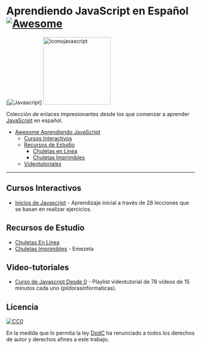 # Aprendiendo JavaScript en Español   [![Awesome](https://cdn.rawgit.com/sindresorhus/awesome/d7305f38d29fed78fa85652e3a63e154dd8e8829/media/badge.svg)](https://github.com/sindresorhus/awesome)
[![Javascript](https://upload.wikimedia.org/wikipedia/commons/thumb/9/99/Unofficial_JavaScript_logo_2.svg/512px-Unofficial_JavaScript_logo_2.svg.png)]
<img src="https://upload.wikimedia.org/wikipedia/commons/thumb/9/99/Unofficial_JavaScript_logo_2.svg/512px-Unofficial_JavaScript_logo_2.svg.png" alt="iconojavascript" height="180px" width="180px">

Colección de enlaces impresionantes desde los que comenzar a aprender [JavaScript](https://developer.mozilla.org/en-US/docs/Web/JavaScript) en español.

* [Awesome Aprendiendo JavaScript](#awesome-learn-javascript-spanish)
  * [Cursos Interactivos](#videotutoriales)
  * [Recursos de Estudio](#recursos-de-estudio)
    * [Chuletas en Línea](#chuletas-en-línea)
    * [Chuletas Imprimibles](#chuletas-imprimibles)
  * [Videotutoriales](#videotutoriales)

-----


## Cursos Interactivos
* [Inicios de Javascript](https://www.codecademy.com/learn/javascript) - Aprendizaje inicial a través de 28 lecciones que se basan en realizar ejercicios.

## Recursos de Estudio
* [Chuletas En Línea]()
* [Chuletas Imprimibles]() - Emezeta

## Video-tutoriales
* [Curso de Javascript Desde 0](https://www.youtube.com/watch?list=PLU8oAlHdN5BmpobVmj1IlneKlVLJ84TID&v=m2nscBtQEIs) - Playlist videotutorial de 78 vídeos de 15 minutos cada uno (pildorasinformaticas).


## Licencia

[![CC0](http://mirrors.creativecommons.org/presskit/buttons/88x31/svg/cc-zero.svg)](https://creativecommons.org/publicdomain/zero/1.0/)

En la medida que lo permita la ley [DpdC](http://pabloalvarezcorredera.com) ha renunciado a todos los derechos de autor y derechos afines a este trabajo.
